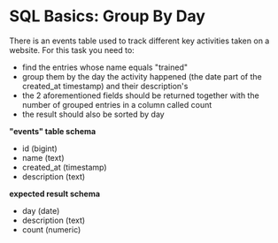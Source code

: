 # SQL Basics: Group By Day

There is an events table used to track different key activities taken on a website. For this task you need to:

* find the entries whose name equals "trained"
* group them by the day the activity happened (the date part of the created_at timestamp) and their description's
* the 2 aforementioned fields should be returned together with the number of grouped entries in a column called count
* the result should also be sorted by day

**"events" table schema**

* id (bigint)
* name (text)
* created_at (timestamp)
* description (text)

**expected result schema**
* day (date)
* description (text)
* count (numeric)
